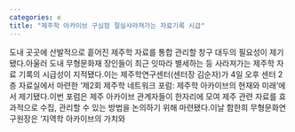 ```yaml
---
categories: e
title: "제주학 아카이브 구심점 절실사라져가는 자료기록 시급"
---
```

도내 곳곳에 산발적으로 흩어진 제주학 자료를 통합 관리할 창구 대두의 필요성이 제기됐다.아울러 도내 무형문화재 장인들이 최근 잇따라 별세하는 등 사라져가는 제주학 자료 기록의 시급성이 지적됐다.이는 제주학연구센터(센터장 김순자)가 4일 오후 센터 2층 자료실에서 마련한 ‘제2회 제주학 네트워크 포럼: 제주학 아카이브의 현재와 미래’에서 제기됐다.이번 포럼은 제주 아카이브 관계자들이 한자리에 모여 제주 관련 자료를 효과적으로 수집, 관리할 수 있는 방법을 논의하기 위해 마련됐다.이날 함한희 무형문화연구원장은 ‘지역학 아카이브의 가치와